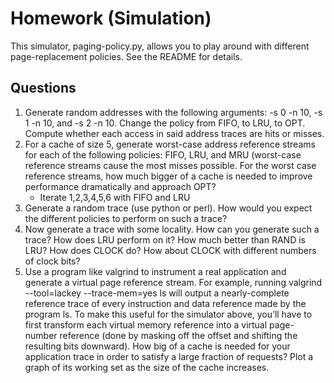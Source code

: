 # Homework (Simulation)
This simulator, paging-policy.py, allows you to play around with different page-replacement policies. See the README for details.
## Questions
1. Generate random addresses with the following arguments: -s 0 -n 10, -s 1 -n 10, and -s 2 -n 10. Change the policy from FIFO, to LRU, to OPT. Compute whether each access in said address traces are hits or misses.
2. For a cache of size 5, generate worst-case address reference streams for each of the following policies: FIFO, LRU, and MRU (worst-case reference streams cause the most misses possible. For the worst case reference streams, how much bigger of a cache is needed to improve performance dramatically and approach OPT?
    - Iterate 1,2,3,4,5,6 with FIFO and LRU
3. Generate a random trace (use python or perl). How would you expect the different policies to perform on such a trace?
4. Now generate a trace with some locality. How can you generate such a trace? How does LRU perform on it? How much better than RAND is LRU? How does CLOCK do? How about CLOCK with different numbers of clock bits?
5. Use a program like valgrind to instrument a real application and generate a virtual page reference stream. For example, running valgrind --tool=lackey --trace-mem=yes ls will output
a nearly-complete reference trace of every instruction and data reference made by the program ls. To make this useful for the simulator above, you’ll have to first transform each virtual memory reference into a virtual page-number reference (done by masking off the offset and shifting the resulting bits downward). How big of a cache is needed for your application trace in order to satisfy a large fraction of requests? Plot a graph of its working set as the size of the cache increases.